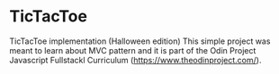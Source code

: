 # TicTacToe
TicTacToe implementation (Halloween edition)
This simple project was meant to learn about MVC pattern and it is part of the Odin Project Javascript Fullstackl Curriculum (https://www.theodinproject.com/).
